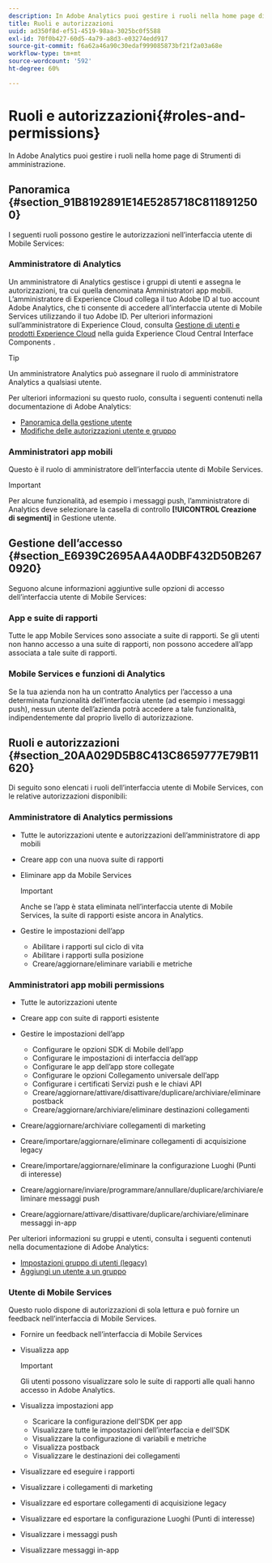 ```yaml
---
description: In Adobe Analytics puoi gestire i ruoli nella home page di Strumenti di amministrazione.
title: Ruoli e autorizzazioni
uuid: ad350f8d-ef51-4519-98aa-3025bc0f5588
exl-id: 70f0b427-60d5-4a79-a8d3-e03274edd917
source-git-commit: f6a62a46a90c30edaf999085873bf21f2a03a68e
workflow-type: tm+mt
source-wordcount: '592'
ht-degree: 60%

---
```


# Ruoli e autorizzazioni{#roles-and-permissions}

In Adobe Analytics puoi gestire i ruoli nella home page di Strumenti di amministrazione.

## Panoramica {#section_91B8192891E14E5285718C8118912500}

I seguenti ruoli possono gestire le autorizzazioni nell’interfaccia utente di Mobile Services:

### Amministratore di Analytics

Un amministratore di Analytics gestisce i gruppi di utenti e assegna le autorizzazioni, tra cui quella denominata Amministratori app mobili. L’amministratore di Experience Cloud collega il tuo Adobe ID al tuo account Adobe Analytics, che ti consente di accedere all’interfaccia utente di Mobile Services utilizzando il tuo Adobe ID. Per ulteriori informazioni sull’amministratore di Experience Cloud, consulta [Gestione di utenti e prodotti Experience Cloud](https://experienceleague.adobe.com/docs/core-services/interface/administration/admin-getting-started.html) nella guida Experience Cloud Central Interface Components .

>[!TIP]
>
>Un amministratore Analytics può assegnare il ruolo di amministratore Analytics a qualsiasi utente.

Per ulteriori informazioni su questo ruolo, consulta i seguenti contenuti nella documentazione di Adobe Analytics:

* [Panoramica della gestione utente](https://experienceleague.adobe.com/docs/analytics/admin/admin-console/home.html?lang=it)
* [Modifiche delle autorizzazioni utente e gruppo](https://experienceleague.adobe.com/docs/analytics/admin/admin-console/home.html)

### Amministratori app mobili

Questo è il ruolo di amministratore dell’interfaccia utente di Mobile Services.

>[!IMPORTANT]
>
>Per alcune funzionalità, ad esempio i messaggi push, l’amministratore di Analytics deve selezionare la casella di controllo **[!UICONTROL Creazione di segmenti]** in Gestione utente.

## Gestione dell’accesso {#section_E6939C2695AA4A0DBF432D50B2670920}

Seguono alcune informazioni aggiuntive sulle opzioni di accesso dell’interfaccia utente di Mobile Services:

### App e suite di rapporti

Tutte le app Mobile Services sono associate a suite di rapporti. Se gli utenti non hanno accesso a una suite di rapporti, non possono accedere all’app associata a tale suite di rapporti.

### Mobile Services e funzioni di Analytics

Se la tua azienda non ha un contratto Analytics per l’accesso a una determinata funzionalità dell’interfaccia utente (ad esempio i messaggi push), nessun utente dell’azienda potrà accedere a tale funzionalità, indipendentemente dal proprio livello di autorizzazione.

## Ruoli e autorizzazioni {#section_20AA029D5B8C413C8659777E79B11620}

Di seguito sono elencati i ruoli dell’interfaccia utente di Mobile Services, con le relative autorizzazioni disponibili:

### Amministratore di Analytics permissions

* Tutte le autorizzazioni utente e autorizzazioni dell’amministratore di app mobili
* Creare app con una nuova suite di rapporti
* Eliminare app da Mobile Services

   >[!IMPORTANT]
   >
   >Anche se l’app è stata eliminata nell’interfaccia utente di Mobile Services, la suite di rapporti esiste ancora in Analytics.

* Gestire le impostazioni dell’app

   * Abilitare i rapporti sul ciclo di vita
   * Abilitare i rapporti sulla posizione
   * Creare/aggiornare/eliminare variabili e metriche

### Amministratori app mobili permissions

* Tutte le autorizzazioni utente
* Creare app con suite di rapporti esistente
* Gestire le impostazioni dell’app

   * Configurare le opzioni SDK di Mobile dell’app
   * Configurare le impostazioni di interfaccia dell’app
   * Configurare le app dell’app store collegate
   * Configurare le opzioni Collegamento universale dell’app
   * Configurare i certificati Servizi push e le chiavi API
   * Creare/aggiornare/attivare/disattivare/duplicare/archiviare/eliminare postback
   * Creare/aggiornare/archiviare/eliminare destinazioni collegamenti

* Creare/aggiornare/archiviare collegamenti di marketing
* Creare/importare/aggiornare/eliminare collegamenti di acquisizione legacy
* Creare/importare/aggiornare/eliminare la configurazione Luoghi (Punti di interesse)
* Creare/aggiornare/inviare/programmare/annullare/duplicare/archiviare/eliminare messaggi push
* Creare/aggiornare/attivare/disattivare/duplicare/archiviare/eliminare messaggi in-app

Per ulteriori informazioni su gruppi e utenti, consulta i seguenti contenuti nella documentazione di Adobe Analytics:

* [Impostazioni gruppo di utenti (legacy)](https://experienceleague.adobe.com/docs/analytics/admin/admin-console/home.html)
* [Aggiungi un utente a un gruppo](https://experienceleague.adobe.com/docs/analytics/admin/admin-console/home.html)

### Utente di Mobile Services

Questo ruolo dispone di autorizzazioni di sola lettura e può fornire un feedback nell’interfaccia di Mobile Services.

* Fornire un feedback nell’interfaccia di Mobile Services
* Visualizza app

   >[!IMPORTANT]
   >
   >Gli utenti possono visualizzare solo le suite di rapporti alle quali hanno accesso in Adobe Analytics.

* Visualizza impostazioni app

   * Scaricare la configurazione dell’SDK per app
   * Visualizzare tutte le impostazioni dell’interfaccia e dell’SDK
   * Visualizzare la configurazione di variabili e metriche
   * Visualizza postback
   * Visualizzare le destinazioni dei collegamenti

* Visualizzare ed eseguire i rapporti
* Visualizzare i collegamenti di marketing
* Visualizzare ed esportare collegamenti di acquisizione legacy
* Visualizzare ed esportare la configurazione Luoghi (Punti di interesse)
* Visualizzare i messaggi push
* Visualizzare messaggi in-app
